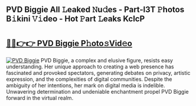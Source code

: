 ## PVD Biggie All 𝙻eaked 𝙽u𝚍es - Part-l3T 𝙿hotos B𝚒kini 𝚅𝚒deo - Hot 𝙿art 𝙻eaks KcIcP

# <h2><a href="http://ld13m8.urlbe.top/?page=PVD+Biggie">🔗🔗👉👉 PVD Biggie P𝚑oto𝚜Vid𝚎o</a></h2>

[![PVD Biggie](https://i.imgur.com/eBuTRDB.gif)](http://ld13m8.urlbe.top/?page=PVD+Biggie)
PVD Biggie, a complex and elusive figure, resists easy understanding. Her unique approach to creating a web presence has fascinated and provoked spectators, generating debates on privacy, artistic expression, and the complexities of digital communities. Despite the ambiguity of her intentions, her mark on digital media is indelible. Unwavering determination and undeniable enchantment propel PVD Biggie forward in the virtual realm.
